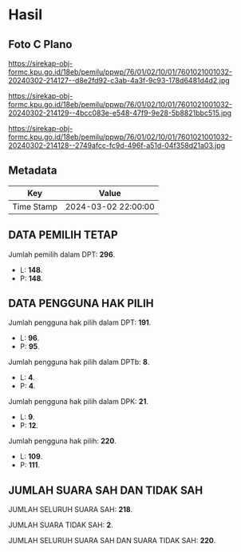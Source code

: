 # Hasil

## Foto C Plano

https://sirekap-obj-formc.kpu.go.id/18eb/pemilu/ppwp/76/01/02/10/01/7601021001032-20240302-214127--d8e2fd92-c3ab-4a3f-9c93-178d6481d4d2.jpg

https://sirekap-obj-formc.kpu.go.id/18eb/pemilu/ppwp/76/01/02/10/01/7601021001032-20240302-214129--4bcc083e-e548-47f9-9e28-5b8821bbc515.jpg

https://sirekap-obj-formc.kpu.go.id/18eb/pemilu/ppwp/76/01/02/10/01/7601021001032-20240302-214128--2749afcc-fc9d-496f-a51d-04f358d21a03.jpg


## Metadata

| Key        | Value               |
| ---------- | ------------------- |
| Time Stamp | 2024-03-02 22:00:00 |


## DATA PEMILIH TETAP

Jumlah pemilih dalam DPT: **296**.
 * L: **148**.
 * P: **148**.

## DATA PENGGUNA HAK PILIH

Jumlah pengguna hak pilih dalam DPT: **191**.
 * L: **96**.
 * P: **95**.

Jumlah pengguna hak pilih dalam DPTb: **8**.
 * L: **4**.
 * P: **4**.

Jumlah pengguna hak pilih dalam DPK: **21**.
 * L: **9**.
 * P: **12**.

Jumlah pengguna hak pilih: **220**.
 * L: **109**.
 * P: **111**.

## JUMLAH SUARA SAH DAN TIDAK SAH

JUMLAH SELURUH SUARA SAH: **218**.

JUMLAH SUARA TIDAK SAH: **2**.

JUMLAH SELURUH SUARA SAH DAN SUARA TIDAK SAH: **220**.


